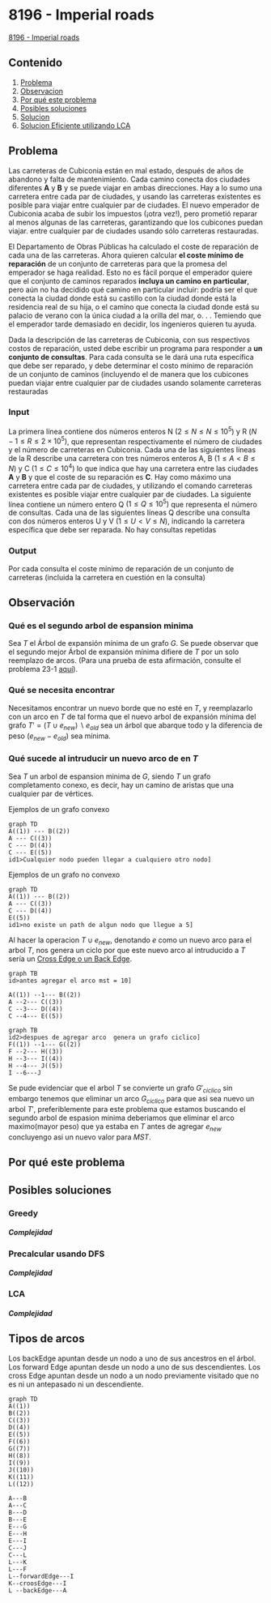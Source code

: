 # 8196 - Imperial roads

[8196 - Imperial roads](https://icpcarchive.ecs.baylor.edu/index.php?option=com_onlinejudge&Itemid=8&page=show_problem&category=&problem=6218&mosmsg=Submission+received+with+ID+2563018)

## Contenido

1. [Problema](#Problema)
2. [Observacion](#Observacion)
3. [Por qué este problema](#Por-qué-este-problema)
4. [Posibles soluciones](#Posibles-soluciones)
5. [Solucion](https://github.com/CrkJohn/CompetitiveProgramming/blob/master/UVa/Python/8196.py)
6. [Solucion Eficiente utilizando LCA]()




## Problema
Las carreteras de Cubiconia están en mal estado, después de años de abandono y falta de mantenimiento. Cada camino conecta dos ciudades diferentes **A** y **B** y se puede viajar en ambas direcciones. Hay a lo sumo una carretera entre cada par de ciudades, y usando las carreteras existentes es posible para viajar entre cualquier par de ciudades. El nuevo emperador de Cubiconia acaba de subir los impuestos (¡otra vez!), pero prometió reparar al menos algunas de las carreteras, garantizando que los cubicones puedan viajar. entre cualquier par de ciudades usando sólo carreteras restauradas.

El Departamento de Obras Públicas ha calculado el coste de reparación de cada una de las carreteras. Ahora quieren calcular **el coste mínimo de reparación** de un conjunto de carreteras para que la promesa del emperador se haga realidad. Esto no es fácil porque el emperador quiere que el conjunto de caminos reparados **incluya un camino en particular**, pero aún no ha decidido qué camino en particular incluir: podría ser el que conecta la ciudad donde está su castillo con la ciudad donde está la residencia real de su hija, o el camino que conecta la ciudad donde está su palacio de verano con la única ciudad a la orilla del mar, o. . . Temiendo que el emperador tarde demasiado en decidir, los ingenieros quieren tu ayuda.

Dada la descripción de las carreteras de Cubiconia, con sus respectivos costos de reparación, usted debe escribir un programa para responder a **un conjunto de consultas**. Para cada consulta se le dará una ruta específica que
debe ser reparado, y debe determinar el costo mínimo de reparación de un conjunto de caminos (incluyendo el de manera que los cubicones puedan viajar entre cualquier par de ciudades usando solamente carreteras restauradas
### Input
La primera línea contiene dos números enteros N $(2 ≤ N ≤ N ≤ 10^5)$ y R $(N-1 ≤ R ≤ 2 × 10^5)$, que representan respectivamente el número de ciudades y el número de carreteras en Cubiconia. Cada una de las siguientes líneas de la R describe una carretera con tres números enteros A, B  $(1 ≤ A < B ≤ N)$ y C  $(1 ≤ C ≤ 10^4 )$ lo que indica que hay una carretera entre las ciudades **A** y **B** y que el coste de su reparación es **C**. Hay como máximo una carretera entre cada par de ciudades, y utilizando el comando carreteras existentes es posible viajar entre cualquier par de ciudades. La siguiente línea contiene un número entero Q $(1 ≤ Q ≤ 10^5)$ que representa el número de consultas. Cada una de las siguientes líneas Q describe una consulta con dos números enteros U y V $(1 ≤ U < V ≤ N)$, indicando la carretera específica que debe ser reparada. No hay
consultas repetidas

### Output
Por cada consulta el coste mínimo de reparación de un conjunto de carreteras (incluida la carretera en cuestión en la consulta)

## Observación
### Qué es el segundo arbol de espansion minima
Sea $T$  el Árbol de expansión mínima de un grafo $G$. Se puede observar que el segundo mejor Árbol de expansión mínima difiere de $T$ por un solo reemplazo de arcos.
(Para una prueba de esta afirmación, consulte el problema 23-1 [aquí](http://www-bcf.usc.edu/~shanghua/teaching/Spring2010/public_html/files/HW2_Solutions_A.pdf)).

### Qué se necesita encontrar

Necesitamos encontrar un nuevo borde que no esté en $T$, y reemplazarlo con un arco en $T$ de tal forma que el nuevo arbol de expansión mínima del grafo $T′=(T∪{e_{new}})∖{e_{old}}$ sea un árbol que abarque todo y la diferencia de peso ($e_{new}-e_{old})$ sea mínima.

### Qué sucede al intruducir un nuevo arco de en  $T$

Sea $T$ un arbol de espansion minima de $G$, siendo  $T$  un grafo completamento conexo, es decir, hay un camino de aristas que una cualquier par de vértices.

Ejemplos de un grafo convexo
```mermaid
graph TD
A((1)) --- B((2))
A --- C((3))
C --- D((4)) 
C --- E((5)) 
id1>Cualquier nodo pueden llegar a cualquiero otro nodo]
```
Ejemplos de un grafo no convexo

```mermaid
graph TD
A((1)) --- B((2))
A --- C((3))
C --- D((4)) 
E((5)) 
id1>no existe un path de algun nodo que llegue a 5]
```

Al hacer la operacion $T∪{e_{new}}$, denotando $e$ como un nuevo arco para el arbol $T$, nos  genera un ciclo por que este nuevo arco al intruducido a $T$ sería un [Cross Edge o un  Back Edge](#Tipos-de-arcos).


```mermaid
graph TB
id>antes agregar el arco mst = 10]

A((1)) --1--- B((2))
A --2--- C((3))
C --3--- D((4)) 
C --4--- E((5)) 
```

```mermaid
graph TB
id2>despues de agregar arco  genera un grafo ciclico]
F((1)) --1--- G((2))
F --2--- H((3))
H --3--- I((4)) 
H --4--- J((5)) 
I --6---J
```
Se pude evidenciar que el arbol $T$ se convierte un  grafo  $G'_{ciclico}$ sin embargo tenemos que eliminar un arco $G_{ciclico}$ para que asi sea nuevo un arbol $T'$, preferiblemente para este problema que estamos buscando el segundo arbol de espasion minima deberiamos que eliminar  el arco maximo(mayor peso) que ya estaba en $T$ antes de agregar $e_{new}$ concluyengo asi un nuevo valor para *MST*.

## Por qué este problema


## Posibles soluciones

### Greedy
##### Complejidad
### Precalcular usando DFS
##### Complejidad
### LCA
##### Complejidad



## Tipos de arcos
Los backEdge apuntan desde un nodo a uno de sus ancestros en el árbol.
Los forward Edge apuntan desde un nodo a uno de sus descendientes.
Los cross Edge apuntan desde un nodo a un nodo previamente visitado que no es ni un antepasado ni un descendiente.


```mermaid
graph TD
A((1))
B((2))
C((3))
D((4))
E((5))
F((6))
G((7))
H((8))
I((9))
J((10))
K((11))
L((12))

A---B
A---C
B---D 
B---E
E---G
E---H
E---I
C---J
C---L
L---K
L---F
L--forwardEdge---I
K--croosEdge---I
L --backEdge---A
```



